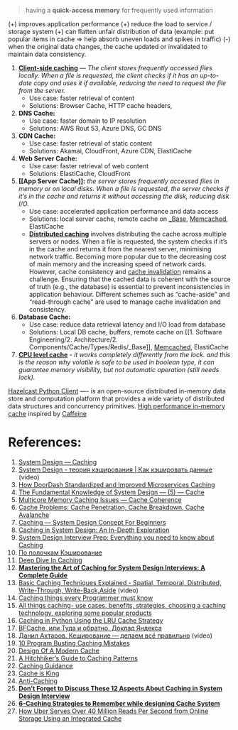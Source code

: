 > having a **quick-access memory** for frequently used information

(+) improves application performance
(+) reduce the load to service / storage system
(+) can flatten unfair distribution of data (example: put popular items in cache => help absorb uneven loads and spikes in traffic)
(-) when the original data changes, the cache updated or invalidated to maintain data consistency.

1. **[Client-side caching](1.%20Client-side%20caching.md)** — *The client stores frequently accessed files locally. When a file is requested, the client checks if it has an up-to-date copy and uses it if available, reducing the need to request the file from the server.*
	- Use case: faster retrieval of content
	- Solutions: Browser Cache, HTTP cache headers,
2. **DNS Cache:**
	- Use case: faster domain to IP resolution
	- Solutions: AWS Rout 53, Azure DNS, GC DNS
3. **CDN Cache:**
	- Use case: faster retrieval of static content
	- Solutions: Akamai, CloudFront, Azure CDN, ElastiCache
4. **Web Server Cache:**
	- Use case: faster retrieval of web content
	- Solutions: ElastiCache, CloudFront
5. **[[App Server Cache]]:** *the server stores frequently accessed files in memory or on local disks. When a file is requested, the server checks if it’s in the cache and returns it without accessing the disk, reducing disk I/O.*
	- Use case: accelerated application performance and data access
	- Solutions: local server cache, remote cache on [_Base](1.%20Software%20Engineering/2.%20Architecture/2.%20Components/Cache/Types/Redis/_Base.md), [Memcached](Memcached.md), ElastiCache
	- **[Distributed caching](5.%20Distributed%20caching.md)** involves distributing the cache across multiple servers or nodes. When a file is requested, the system checks if it’s in the cache and returns it from the nearest server, minimising network traffic. Becoming more popular due to the decreasing cost of main memory and the increasing speed of network cards. However, cache consistency and [cache invalidation](Cache%20Invalidation.md) remains a challenge. Ensuring that the cached data is coherent with the source of truth (e.g., the database) is essential to prevent inconsistencies in application behaviour. Different schemes such as “cache-aside” and “read-through cache” are used to manage cache invalidation and consistency.
6. **Database Cache:**
	- Use case: reduce data retrieval latency and I/O load from database
	- Solutions: Local DB cache, buffers, remote cache on [[1. Software Engineering/2. Architecture/2. Components/Cache/Types/Redis/_Base]], [Memcached](Memcached.md), ElastiCache
7. **[CPU level cache](7.%20CPU%20level%20cache.md)** - *it works completely differently from the lock. and this is the reason why volatile is safe to be used in boolean type, it can guarantee memory visibility, but not automatic operation (still needs lock).*

[Hazelcast Python Client](https://github.com/hazelcast/hazelcast-python-client) —- is an open-source distributed in-memory data store and computation platform that provides a wide variety of distributed data structures and concurrency primitives.
[High performance in-memory cache](https://github.com/Yiling-J/theine) inspired by [Caffeine](https://github.com/ben-manes/caffeine)

# References:

1. [System Design — Caching](https://interviewnoodle.com/system-design-caching-498a0253cbff)
2. [System Design - теория кэширования | Как кэшировать данные](https://www.youtube.com/watch?v=iLMlYgQoTIE) (video)
3. [How DoorDash Standardized and Improved Microservices Caching](https://doordash.engineering/2023/10/19/how-doordash-standardized-and-improved-microservices-caching/)
4. [The Fundamental Knowledge of System Design — (5) — Cache](https://interviewnoodle.com/the-fundamental-knowledge-of-system-design-5-b69bd2942917)
5. [Multicore Memory Caching Issues — Cache Coherence](https://interviewnoodle.com/multicore-memory-caching-issues-cache-coherence-60b1042f3713)
6. [Cache Problems: Cache Penetration, Cache Breakdown, Cache Avalanche](https://interviewnoodle.com/cache-problems-cache-penetration-cache-breakdown-cache-avalanche-9b866483e2b7)
7. [Caching — System Design Concept For Beginners](https://medium.com/@anuupadhyay1994/caching-system-design-concept-for-beginners-3fbe4874253d)
8. [Caching in System Design: An In-Depth Exploration](https://medium.com/@abhishekranjandev/caching-in-system-design-an-in-depth-exploration-b51e2c2e4dbd)
9. [System Design Interview Prep: Everything you need to know about Caching](https://bootcamp.uxdesign.cc/system-design-interview-prep-everything-you-need-to-know-about-caching-11b1529763e4)
10. [По полочкам Кэширование](https://habr.com/ru/articles/734660/)
11. [Deep Dive In Caching](https://vishalrana9915.medium.com/deep-dive-in-caching-9780bc55ea7)
12. **[Mastering the Art of Caching for System Design Interviews: A Complete Guide](https://levelup.gitconnected.com/master-the-art-of-caching-for-system-design-interviews-a-complete-guide-676bb49d194)**
13. [Basic Caching Techniques Explained - Spatial, Temporal, Distributed, Write-Through, Write-Back,Aside](https://www.youtube.com/watch?v=ccemOqDrc2I&list=PLQnljOFTspQXjD0HOzN7P2tgzu7scWpl2&index=51) (video)
14. [Caching things every Programmer must know](https://medium.com/javarevisited/caching-things-every-programmer-must-know-28d4a7e8b9b1)
15. [All things caching- use cases, benefits, strategies, choosing a caching technology, exploring some popular products](https://medium.datadriveninvestor.com/all-things-caching-use-cases-benefits-strategies-choosing-a-caching-technology-exploring-fa6c1f2e93aa)
16. [Caching in Python Using the LRU Cache Strategy](https://realpython.com/lru-cache-python/)
17. [BFCache, или Туда и обратно. Доклад Яндекса](https://habr.com/ru/company/yandex/blog/496360/)
18. [Данил Ахтаров. Кеширование — делаем всё правильно](https://www.youtube.com/watch?v=L0xmgTW3QAo) (video)
19. [10 Program Busting Caching Mistakes](http://highscalability.com/blog/2014/7/16/10-program-busting-caching-mistakes.html)
20. [Design Of A Modern Cache](http://highscalability.com/blog/2016/1/25/design-of-a-modern-cache.html)
21. [A Hitchhiker’s Guide to Caching Patterns](https://hazelcast.com/blog/a-hitchhikers-guide-to-caching-patterns/)
22. [Caching Guidance](https://learn.microsoft.com/en-us/previous-versions/msp-n-p/dn589802(v%3dpandp.10))
23. [Cache is King](https://www.stevesouders.com/blog/2012/10/11/cache-is-king/)
24. [Anti-Caching](https://www.the-paper-trail.org/post/2014-06-06-paper-notes-anti-caching/)
25. **[Don’t Forget to Discuss These 12 Aspects About Caching in System Design Interview](https://levelup.gitconnected.com/dont-forget-to-discuss-these-12-aspects-about-caching-in-system-design-interview-84d139885b9a)**
26. [**6-Caching Strategies to Remember while designing Cache System**](https://javascript.plainenglish.io/6-caching-strategies-to-remember-while-designing-cache-system-da058a3757cf)
27. [How Uber Serves Over 40 Million Reads Per Second from Online Storage Using an Integrated Cache](https://www.uber.com/en-EE/blog/how-uber-serves-over-40-million-reads-per-second-using-an-integrated-cache/)